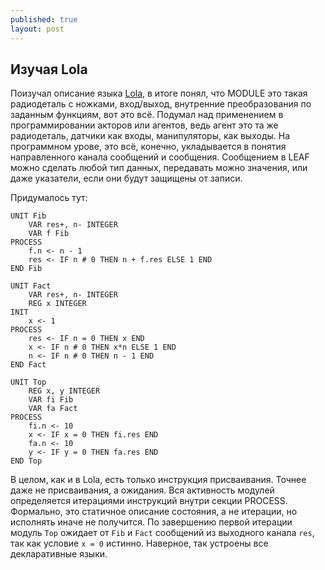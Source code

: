 ```yaml
---
published: true
layout: post
---
```


 
## Изучая Lola

Поизучал описание языка [Lola](http://www.inf.ethz.ch/personal/wirth/Lola/index.html), в итоге понял, что MODULE это такая радиодеталь с ножками, вход/выход, внутренние преобразования по заданным функциям, вот это всё.
Подумал над применением в программировании акторов или агентов, ведь агент это та же радиодеталь, датчики как входы, манипуляторы, как выходы. На программном урове, это всё, конечно, укладывается в понятия направленного канала сообщений и сообщения. Сообщением в LEAF можно сделать любой тип данных, передавать можно значения, или даже указатели, если они будут защищены от записи.

Придумалось тут:

	UNIT Fib
		VAR res+, n- INTEGER
		VAR f Fib
	PROCESS
		f.n <- n - 1
		res <- IF n # 0 THEN n + f.res ELSE 1 END
	END Fib
	
	UNIT Fact
		VAR res+, n- INTEGER
		REG x INTEGER
	INIT
		x <- 1
	PROCESS
		res <- IF n = 0 THEN x END
		x <- IF n # 0 THEN x*n ELSE 1 END
		n <- IF n # 0 THEN n - 1 END
	END Fact
	
	UNIT Top
		REG x, y INTEGER
		VAR fi Fib
		VAR fa Fact
	PROCESS
		fi.n <- 10
		x <- IF x = 0 THEN fi.res END
		fa.n <- 10
		y <- IF y = 0 THEN fa.res END
	END Top

В целом, как и в Lola, есть только инструкция присваивания. Точнее даже не присваивания, а ожидания. Вся активность модулей определяется итерациями инструкций внутри секции PROCESS. Формально, это статичное описание состояния, а не итерации, но исполнять иначе не получится. По завершению первой итерации модуль `Top` ожидает от `Fib` и `Fact` сообщений из выходного канала `res`, так как условие `x = 0` истинно.
Наверное, так устроены все декларативные языки.
